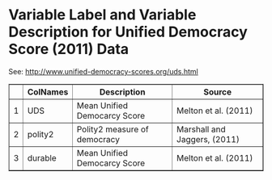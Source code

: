 # Variable Label and Variable Description for Unified Democracy Score (2011) Data
 See: <http://www.unified-democracy-scores.org/uds.html>

 <!-- html table generated in R 3.0.2 by xtable 1.7-1 package -->
<!-- Wed Jan 29 10:37:08 2014 -->
<TABLE border=1>
<TR> <TH>  </TH> <TH> ColNames </TH> <TH> Description </TH> <TH> Source </TH>  </TR>
  <TR> <TD align="right"> 1 </TD> <TD> UDS </TD> <TD> Mean Unified Democarcy Score </TD> <TD> Melton et al. (2011) </TD> </TR>
  <TR> <TD align="right"> 2 </TD> <TD> polity2 </TD> <TD> Polity2 measure of democracy </TD> <TD> Marshall and Jaggers, (2011) </TD> </TR>
  <TR> <TD align="right"> 3 </TD> <TD> durable </TD> <TD> Mean Unified Democarcy Score </TD> <TD> Melton et al. (2011) </TD> </TR>
   </TABLE>
